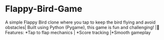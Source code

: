 # Flappy-Bird-Game
A simple Flappy Bird clone where you tap to keep the bird flying and avoid obstacles| Built using Python (Pygame), this game is fun and challenging!  |🔹 Features:  *Tap to flap mechanics | *Score tracking |*Smooth gameplay
